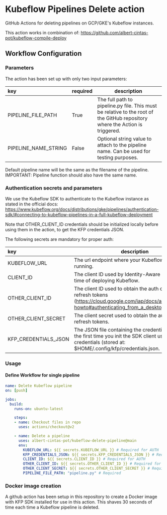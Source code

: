# Kubeflow Pipelines Delete action

GitHub Actions for deleting pipelines on GCP/GKE's Kubeflow instances.

This action works in combination of: https://github.com/albert-cintas-pot/kubeflow-compile-deploy

## Workflow Configuration
### Parameters

The action has been set up with only two input parameters:

| key                       | required | description                                                                                                                  | 
| :------------------------ | -------- | ---------------------------------------------------------------------------------------------------------------------------- | 
| PIPELINE_FILE_PATH        | True     | The full path to pipeline.py file. This must be relative to the root of the GitHub repository where the Action is triggered. |
| PIPELINE_NAME_STRING      | False    | Optional string value to attach to the pipeline name. Can be used for testing purposes.                                      |

Default pipeline name will be the same as the filename of the pipeline. IMPORTANT: Pipeline function should also have the same name.


### Authentication secrets and parameters

We use the Kubeflow SDK to authenticate to the Kubeflow instance as stated in the official docs: https://www.kubeflow.org/docs/distributions/gke/pipelines/authentication-sdk/#connecting-to-kubeflow-pipelines-in-a-full-kubeflow-deployment

Note that OTHER_CLIENT_ID credentials should be initialized locally before using them in the action, to get the KFP credentials JSON.

The following secrets are mandatory for proper auth:

| key                       | description                                                                                                                                                                      | 
| :------------------------ | -------------------------------------------------------------------------------------------------------------------------------------------------------------------------------- | 
| KUBEFLOW_URL              | The url endpoint where your Kubeflow UI is running.                                                                                                                              | 
| CLIENT_ID                 | The client ID used by Identity-Aware Proxy at the time of deploying Kubeflow.                                                                                                    | 
| OTHER_CLIENT_ID           | The client ID used to obtain the auth codes and refresh tokens (https://cloud.google.com/iap/docs/authentication-howto#authenticating_from_a_desktop_app).                       | 
| OTHER_CLIENT_SECRET       | The client secret used to obtain the auth codes and refresh tokens.                                                                                                              |
| KFP_CREDENTIALS_JSON      | The JSON file containing the credentials generated the first time you init the SDK client using above credentials (stored at: $HOME/.config/kfp/credentials.json.                |

### Usage

#### Define Workflow for single pipeline

```yaml
name: Delete Kubeflow pipeline
on: [push]

jobs:
  build:
    runs-on: ubuntu-latest

    steps:
    - name: Checkout files in repo
      uses: actions/checkout@v2

    - name: Delete a pipeline
      uses: albert-cintas-pot/kubeflow-delete-pipeline@main
      env:
        KUBEFLOW_URL: ${{ secrets.KUBEFLOW_URL }} # Required for AUTH
        KFP_CREDENTIALS_JSON: ${{ secrets.KFP_CREDENTIALS_JSON }} # Required for AUTH
        CLIENT_ID: ${{ secrets.CLIENT_ID }} # Required for AUTH
        OTHER_CLIENT_ID: ${{ secrets.OTHER_CLIENT_ID }} # Required for AUTH
        OTHER_CLIENT_SECRET: ${{ secrets.OTHER_CLIENT_SECRET }} # Required for AUTH
        PIPELINE_FILE_PATH: "pipeline.py" # Required

```

### Docker image creation

A github action has been setup in this repository to create a Docker image with KFP SDK installed for use in this action. This shaves 30 seconds of time each time a Kubeflow pipeline is deleted.
